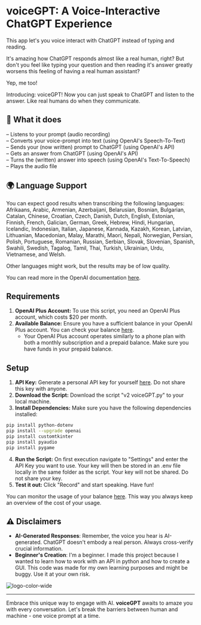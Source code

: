 # voiceGPT: A Voice-Interactive ChatGPT Experience

This app let's you voice interact with ChatGPT instead of typing and reading.

It's amazing how ChatGPT responds almost like a real human, right?
But don't you feel like typing your question and then reading it's answer greatly worsens this feeling of having a real human assistant?

Yep, me too!

Introducing: voiceGPT! 
Now you can just speak to ChatGPT and listen to the answer. Like real humans do when they communicate.

## 📱 What it does
– Listens to your prompt (audio recording)  
– Converts your voice-prompt into text (using OpenAI's Speech-To-Text)  
– Sends your (now written) prompt to ChatGPT (using OpenAI's API)  
– Gets an answer from ChatGPT (using OpenAI's API)  
– Turns the (written) answer into speech (using OpenAI's Text-To-Speech)  
– Plays the audio file

## 🌍 Language Support
You can expect good results when transcribing the following languages:  
Afrikaans, Arabic, Armenian, Azerbaijani, Belarusian, Bosnian, Bulgarian, Catalan, Chinese, Croatian, Czech, Danish, Dutch, English, Estonian, Finnish, French, Galician, German, Greek, Hebrew, Hindi, Hungarian, Icelandic, Indonesian, Italian, Japanese, Kannada, Kazakh, Korean, Latvian, Lithuanian, Macedonian, Malay, Marathi, Maori, Nepali, Norwegian, Persian, Polish, Portuguese, Romanian, Russian, Serbian, Slovak, Slovenian, Spanish, Swahili, Swedish, Tagalog, Tamil, Thai, Turkish, Ukrainian, Urdu, Vietnamese, and Welsh.  

Other languages might work, but the results may be of low quality.  

You can read more in the OpenAI documentation [here](https://platform.openai.com/docs/guides/speech-to-text/quickstart).  

## Requirements  

1. **OpenAI Plus Account:** To use this script, you need an OpenAI Plus account, which costs $20 per month.
2. **Available Balance:** Ensure you have a sufficient balance in your OpenAI Plus account. You can check your balance [here](https://platform.openai.com/account/billing/overview).
   - Your OpenAI Plus account operates similarly to a phone plan with both a monthly subscription and a prepaid balance. Make sure you have funds in your prepaid balance.
  
## Setup

1. **API Key:** Generate a personal API key for yourself [here](https://platform.openai.com/api-keys). Do not share this key with anyone.
2. **Download the Script:** Download the script "v2 voiceGPT.py" to your local machine.
3. **Install Dependencies:** Make sure you have the following dependencies installed:

```bash
pip install python-dotenv
pip install --upgrade openai
pip install customtkinter
pip install pyaudio
pip install pygame
```

4. **Run the Script:** On first execution navigate to "Settings" and enter the API Key you want to use. Your key will then be stored in an .env file locally in the same folder as the script. Your key will not be shared. Do not share your key.
5. **Test it out:** Click "Record" and start speaking. Have fun!  

You can monitor the usage of your balance [here](https://platform.openai.com/usage). This way you always keep an overview of the cost of your usage.

## ⚠️ Disclaimers
- **AI-Generated Responses**: Remember, the voice you hear is AI-generated. ChatGPT doesn't embody a real person. Always cross-verify crucial information.
- **Beginner's Creation**:  I'm a beginner. I made this project because I wanted to learn how to work with an API in python and how to create a GUI. This code was made for my own learning purposes and might be buggy. Use it at your own risk.

![logo-color-wide](https://github.com/jonasclick/TalkGPT/assets/93444574/4e3cf9ee-40c7-4e5c-9314-ae01b0d21977)

---

Embrace this unique way to engage with AI. **voiceGPT** awaits to amaze you with every conversation. Let's break the barriers between human and machine - one voice prompt at a time.
